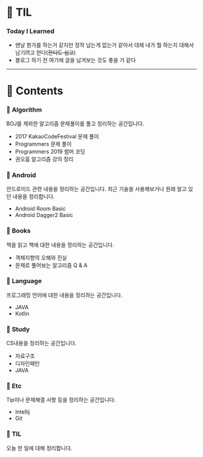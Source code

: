 # :thought_balloon: TIL
### Today I Learned

* 맨날 뭔가를 하는거 같지만 정작 남는게 없는거 같아서 대체 내가 뭘 하는지 대해서 남기려고 한다(~~잔디도 심고~~)
* 블로그 하기 전 여기에 글을 남겨보는 것도 좋을 거 같다
***

# :book: __Contents__

### :pushpin: __Algorithm__
BOJ를 제외한 알고리즘 문제풀이를 풀고 정리하는 공간입니다.

* 2017 KakaoCodeFestival 문제 풀이
* Programmers 문제 풀이
* Programmers 2019 썸머 코딩
* 권오흠 알고리즘 강의 정리

### :pushpin: __Android__
안드로이드 관련 내용을 정리하는 공간입니다. 최근 기술을 사용해보거나 원래 알고 있던 내용을 정리합니다.

* Android Room Basic
* Android Dagger2 Basic

### :pushpin: __Books__
책을 읽고 책에 대한 내용을 정리하는 공간입니다.
* 객체지향의 오해와 진실
* 문제로 풀어보는 알고리즘 Q & A

### :pushpin: __Language__
프로그래밍 언어에 대한 내용을 정리하는 공간입니다.
* JAVA
* Kotlin

### :pushpin: __Study__
CS내용을 정리하는 공간입니다.
* 자료구조
* 디자인패턴
* JAVA

### :pushpin: __Etc__
Tip이나 문제해결 사항 등을 정리하는 공간입니다.
* Intellij
* Git

### :pushpin: __TIL__
오늘 한 일에 대해 정리합니다.
